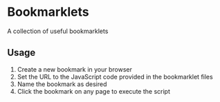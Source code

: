 # Bookmarklets
A collection of useful bookmarklets

## Usage

1. Create a new bookmark in your browser
2. Set the URL to the JavaScript code provided in the bookmarklet files
3. Name the bookmark as desired
4. Click the bookmark on any page to execute the script